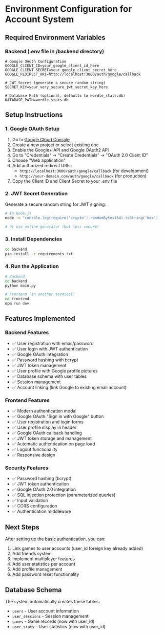 # Environment Configuration for Account System

## Required Environment Variables

### Backend (.env file in /backend directory)
```
# Google OAuth Configuration
GOOGLE_CLIENT_ID=your_google_client_id_here
GOOGLE_CLIENT_SECRET=your_google_client_secret_here
GOOGLE_REDIRECT_URI=http://localhost:3000/auth/google/callback

# JWT Secret (generate a secure random string)
SECRET_KEY=your_very_secure_jwt_secret_key_here

# Database Path (optional, defaults to wordle_stats.db)
DATABASE_PATH=wordle_stats.db
```

## Setup Instructions

### 1. Google OAuth Setup
1. Go to [Google Cloud Console](https://console.cloud.google.com/)
2. Create a new project or select existing one
3. Enable the Google+ API and Google OAuth2 API
4. Go to "Credentials" -> "Create Credentials" -> "OAuth 2.0 Client ID"
5. Choose "Web application"
6. Add authorized redirect URIs:
   - `http://localhost:3000/auth/google/callback` (for development)
   - `http://your-domain.com/auth/google/callback` (for production)
7. Copy the Client ID and Client Secret to your .env file

### 2. JWT Secret Generation
Generate a secure random string for JWT signing:
```bash
# In Node.js
node -e "console.log(require('crypto').randomBytes(64).toString('hex'))"

# Or use online generator (but less secure)
```

### 3. Install Dependencies
```bash
cd backend
pip install -r requirements.txt
```

### 4. Run the Application
```bash
# Backend
cd backend
python main.py

# Frontend (in another terminal)
cd frontend
npm run dev
```

## Features Implemented

### Backend Features
- ✅ User registration with email/password
- ✅ User login with JWT authentication 
- ✅ Google OAuth integration
- ✅ Password hashing with bcrypt
- ✅ JWT token management
- ✅ User profile with Google profile pictures
- ✅ Database schema with user tables
- ✅ Session management
- ✅ Account linking (link Google to existing email account)

### Frontend Features
- ✅ Modern authentication modal
- ✅ Google OAuth "Sign in with Google" button
- ✅ User registration and login forms
- ✅ User profile display in header
- ✅ Google OAuth callback handling
- ✅ JWT token storage and management
- ✅ Automatic authentication on page load
- ✅ Logout functionality
- ✅ Responsive design

### Security Features
- ✅ Password hashing (bcrypt)
- ✅ JWT token authentication
- ✅ Google OAuth 2.0 integration
- ✅ SQL injection protection (parameterized queries)
- ✅ Input validation
- ✅ CORS configuration
- ✅ Authentication middleware

## Next Steps
After setting up the basic authentication, you can:
1. Link games to user accounts (user_id foreign key already added)
2. Add friends system
3. Implement multiplayer features
4. Add user statistics per account
5. Add profile management
6. Add password reset functionality

## Database Schema
The system automatically creates these tables:
- `users` - User account information
- `user_sessions` - Session management
- `games` - Game records (now with user_id)
- `user_stats` - User statistics (now with user_id)
